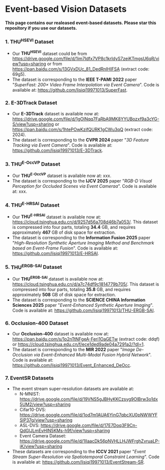 # Event-based Vision Datasets
**This page contains our realeased event-based datasets. Please star this repository if you use our datasets.**

### 1. $\text{THU}^\text{HSEVI}$ Dataset
- Our **$\text{THU}^\text{HSEVI}$** dataset could be from https://drive.google.com/file/d/1im7Idfx7VP8c1krIdyS7zeiKTmgsU6qR/view?usp=sharing or from https://pan.baidu.com/s/13GVxDUc_81_DedRnIHIFSA (extract code: 69g5). 
- The dataset is corresponding to the **IEEE T-PAMI** **2022** paper "*SuperFast: 200× Video Frame Interpolation via Event Camera*". Code is available at: https://github.com/lisiqi19971013/SuperFast.

### 2. E-3DTrack Dataset
- Our **E-3DTrack** dataset is available now at: https://drive.google.com/file/d/1gOlNqq7FaRbA9MK8YYUBozxf9a3cYG-S/view?usp=sharing or https://pan.baidu.com/s/1htePOwKzifQURK1gCWu3qQ (extract code: 2024). 
- The dataset is corresponding to the **CVPR 2024** paper "*3D Feature Tracking via Event Camera*". Code is available at: https://github.com/lisiqi19971013/E-3DTrack.

### 3. $\text{THU}^\text{E-OccVP}$ Dataset
- Our **$\text{THU}^\text{E-OccVP}$** dataset is available now at: xxx. 
- The dataset is corresponding to the **IJCV 2025** paper "*RGB-D Visual Perception for Occluded Scenes via Event Cameraa*". Code is available at: xxx.

### 4. $\text{THU}^\text{E-HRSAI}$ Dataset
- Our **$\text{THU}^\text{E-HRSAI}$** dataset is available now at: https://cloud.tsinghua.edu.cn/d/9257d56a708d46b7a053/. This dataset is compressed into four parts, totaling **34.4** GB, and requires approximately **467** GB of disk space for extraction.
- The dataset is corresponding to the **Information Fusion 2025** paper "*High-Resolution Synthetic Aperture Imaging Method and Benchmark based on Event-Frame Fusion*". Code is available at: https://github.com/lisiqi19971013/E-HRSAI.

### 5. $\text{THU}^\text{ERGB-SAI}$ Dataset
- Our **$\text{THU}^\text{ERGB-SAI}$** dataset is available now at: https://cloud.tsinghua.edu.cn/d/a7c74df9c1814779b705/. This dataset is compressed into four parts, totaling **35.8** GB, and requires approximately **508** GB of disk space for extraction.
- The dataset is corresponding to the **SCIENCE CHINA Information Sciences 2025** paper "*Event-Enhanced Synthetic Aperture Imaging*". Code is available at: https://github.com/lisiqi19971013/THU-ERGB-SAI.

### 6. Occlusion-400 Dataset
- Our **Occlusion-400** dataset is available now at: https://pan.baidu.com/s/1o2nTtNFgeA-Feri1OaGETw (extract code: ddqf) or https://cloud.tsinghua.edu.cn/f/ece1ded9ade04a7291a2/?dl=1.
- The dataset is corresponding to the **MIR 2022** paper "*Image De-Occlusion via Event-Enhanced Multi-Modal Fusion Hybrid Network*". Code is available at: https://github.com/lisiqi19971013/Event_Enhanced_DeOcc.

### 7. EventSR Datasets
- The event stream super-resolution datasets are available at:
   - N-MNIST: https://drive.google.com/file/d/19VNS5gJBHyKKCzsyg9OlBrw3o1dx5UM2/view?usp=sharing
   - Cifar10-DVS: https://drive.google.com/file/d/1od7m1AUA6YinG7qbcXU0pNWWYFSlP37g/view?usp=sharing
   - ASL-DVS: https://drive.google.com/file/d/17E7Doq3F9Cn-QdGlJLmEvHlN5KMs-h9f/view?usp=sharing
   - Event Camera Dataset: https://drive.google.com/file/d/1IlaacDk56pNVHLLHJWFrghZvruaLP-iK/view?usp=sharing
- These datasets are corresponding to the **ICCV 2021** paper "*Event Stream Super-Resolution via Spatiotemporal Constraint Learning*". Code is available at: https://github.com/lisiqi19971013/EventStream-SR.
